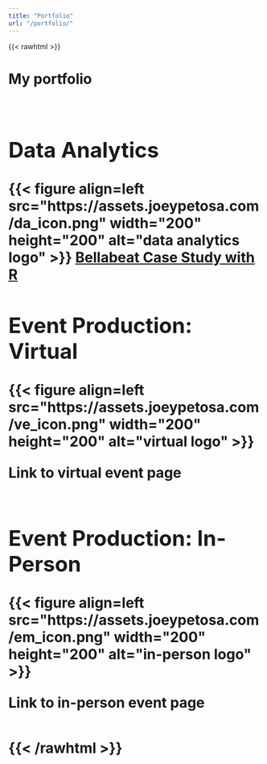 ```yaml
---
title: "Portfolio"
url: "/portfolio/"
---
```



{{< rawhtml >}}
<html>
<body>

<h1>My portfolio<h1>

<div class="row">
  <div class="column">
    <div class="card">
      <h2>Data Analytics</h2>
      {{< figure align=left src="https://assets.joeypetosa.com/da_icon.png" width="200" height="200" alt="data analytics logo" >}} 
      <a href="https://joeypetosa.github.io/bellabeat_cs/">Bellabeat Case Study with R</a>
    </div>
  </div>
  
  <div class="column">
    <div class="card">
      <h2>Event Production: Virtual</h2>
      {{< figure align=left src="https://assets.joeypetosa.com/ve_icon.png" width="200" height="200" alt="virtual logo" >}}
      <p>Link to virtual event page</p>
    </div>
  </div>
  
  <div class="column">
    <div class="card">
      <h2>Event Production: In-Person</h2>
      {{< figure align=left src="https://assets.joeypetosa.com/em_icon.png" width="200" height="200" alt="in-person logo" >}}
      <p>Link to in-person event page</p>
    </div>
  </div>
</div>

</body>
</html>

{{< /rawhtml >}}


